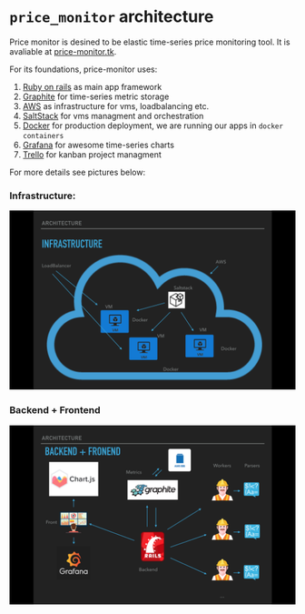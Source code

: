 # `price_monitor` architecture

Price monitor is desined to be elastic time-series price monitoring tool.
It is avaliable at [price-monitor.tk](price-monitor.tk).

For its foundations, price-monitor uses:
1. [Ruby on rails](http://rubyonrails.org) as main app framework
2. [Graphite](https://graphiteapp.org) for time-series metric storage
3. [AWS](https://aws.amazon.com) as infrastructure for vms, loadbalancing etc.
4. [SaltStack](https://saltstack.com) for vms managment and orchestration
5. [Docker](http://docker.io) for production deployment, we are running our apps in `docker containers`
6. [Grafana](https://grafana.com) for awesome time-series charts
7. [Trello](https://trello.com/b/TZanAiel/pricemonitoringasaservice) for kanban project managment


For more details see pictures below:

### Infrastructure:
![infra png](infra.png)

### Backend + Frontend
![backend + frontend png](backend.png)

